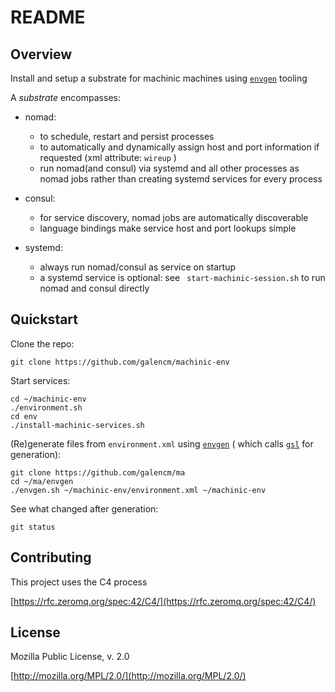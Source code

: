 # README

## Overview

Install and setup a substrate for machinic machines using [`envgen`](https://github.com/galencm/ma) tooling

A _substrate_ encompasses:

* nomad: 
    * to schedule, restart and persist processes
    * to automatically and dynamically assign host and port information if requested (xml attribute: `wireup` )
    * run nomad(and consul) via systemd and all other processes as nomad jobs rather than creating systemd services for every process

* consul:
    * for service discovery, nomad jobs are automatically discoverable
    * language bindings make service host and port lookups simple

* systemd:
    * always run nomad/consul as service on startup
    * a systemd service is optional: see ` start-machinic-session.sh` to run nomad and consul directly

## Quickstart
Clone the repo:
```
git clone https://github.com/galencm/machinic-env
```

Start services:
```
cd ~/machinic-env
./environment.sh
cd env
./install-machinic-services.sh
```

(Re)generate files from `environment.xml` using [`envgen`](https://github.com/galencm/ma) ( which calls [`gsl`](https://github.com/zeromq/gsl) for generation):
```
git clone https://github.com/galencm/ma
cd ~/ma/envgen
./envgen.sh ~/machinic-env/environment.xml ~/machinic-env
```

See what changed after generation:
```
git status
```

## Contributing

This project uses the C4 process 

[https://rfc.zeromq.org/spec:42/C4/](https://rfc.zeromq.org/spec:42/C4/)

## License
Mozilla Public License, v. 2.0 

[http://mozilla.org/MPL/2.0/](http://mozilla.org/MPL/2.0/)
